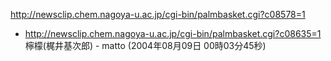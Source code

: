 http://newsclip.chem.nagoya-u.ac.jp/cgi-bin/palmbasket.cgi?c08578=1
* http://newsclip.chem.nagoya-u.ac.jp/cgi-bin/palmbasket.cgi?c08635=1 檸檬(梶井基次郎) - matto (2004年08月09日 00時03分45秒)
<!--  -->


